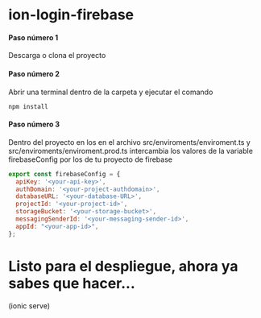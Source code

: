 # ion-login-firebase


#### Paso número 1
Descarga o clona el proyecto
#### Paso número 2
Abrir una terminal dentro de la carpeta y ejecutar  el comando
```
npm install
```
#### Paso número 3
Dentro del proyecto en los en el archivo src/enviroments/enviroment.ts y src/enviroments/enviroment.prod.ts intercambia los valores de la variable firebaseConfig por los de tu proyecto de firebase
```javascript
export const firebaseConfig = {
  apiKey: '<your-api-key>',
  authDomain: '<your-project-authdomain>',
  databaseURL: '<your-database-URL>',
  projectId: '<your-project-id>',
  storageBucket: '<your-storage-bucket>',
  messagingSenderId: '<your-messaging-sender-id>',
  appId: "<your-app-id>",
};
```

# Listo para el despliegue, ahora ya sabes que hacer...
 (ionic serve)
